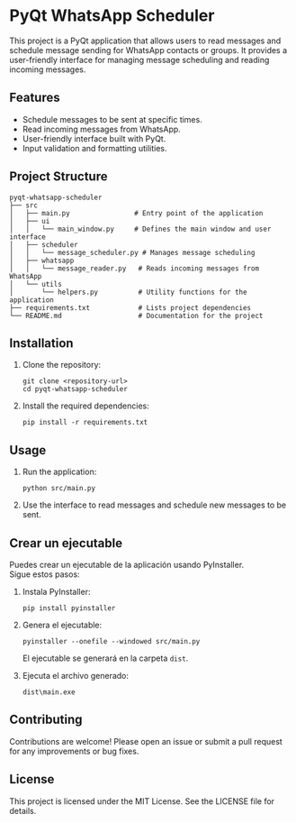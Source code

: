 # PyQt WhatsApp Scheduler

This project is a PyQt application that allows users to read messages and schedule message sending for WhatsApp contacts or groups. It provides a user-friendly interface for managing message scheduling and reading incoming messages.

## Features

- Schedule messages to be sent at specific times.
- Read incoming messages from WhatsApp.
- User-friendly interface built with PyQt.
- Input validation and formatting utilities.

## Project Structure

```
pyqt-whatsapp-scheduler
├── src
│   ├── main.py                # Entry point of the application
│   ├── ui
│   │   └── main_window.py     # Defines the main window and user interface
│   ├── scheduler
│   │   └── message_scheduler.py # Manages message scheduling
│   ├── whatsapp
│   │   └── message_reader.py   # Reads incoming messages from WhatsApp
│   └── utils
│       └── helpers.py          # Utility functions for the application
├── requirements.txt            # Lists project dependencies
└── README.md                   # Documentation for the project
```

## Installation

1. Clone the repository:
   ```
   git clone <repository-url>
   cd pyqt-whatsapp-scheduler
   ```

2. Install the required dependencies:
   ```
   pip install -r requirements.txt
   ```

## Usage

1. Run the application:
   ```
   python src/main.py
   ```

2. Use the interface to read messages and schedule new messages to be sent.

## Crear un ejecutable

Puedes crear un ejecutable de la aplicación usando PyInstaller.  
Sigue estos pasos:

1. Instala PyInstaller:
   ```
   pip install pyinstaller
   ```

2. Genera el ejecutable:
   ```
   pyinstaller --onefile --windowed src/main.py
   ```

   El ejecutable se generará en la carpeta `dist`.

3. Ejecuta el archivo generado:
   ```
   dist\main.exe
   ```

## Contributing

Contributions are welcome! Please open an issue or submit a pull request for any improvements or bug fixes.

## License

This project is licensed under the MIT License. See the LICENSE file for details.